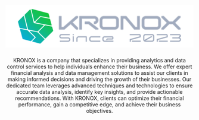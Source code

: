 <h1 align="center"><img src="./assets/img/logo/logo-dark.png" /></h1>
<p align="center">KRONOX is a company that specializes in providing analytics and data control services to help individuals enhance their business. We offer expert financial analysis and data management solutions to assist our clients in making informed decisions and driving the growth of their businesses. Our dedicated team leverages advanced techniques and technologies to ensure accurate data analysis, identify key insights, and provide actionable recommendations. With KRONOX, clients can optimize their financial performance, gain a competitive edge, and achieve their business objectives.</p>
